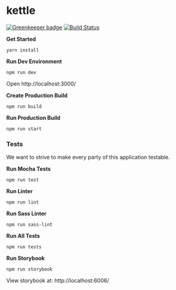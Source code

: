 # kettle

[![Greenkeeper badge](https://badges.greenkeeper.io/error-bruno/kettle.svg)](https://greenkeeper.io/)
[![Build Status](https://semaphoreci.com/api/v1/errorbruno/kettle/branches/greenkeeper-babel-loader-7-0-0/badge.svg)](https://semaphoreci.com/errorbruno/kettle)

**Get Started**
```
yarn install
```

**Run Dev Environment**
```
npm run dev
```

Open http://localhost:3000/

**Create Production Build**
```
npm run build
```

**Run Production Build**
```
npm run start
```

### Tests

We want to strive to make every party of this application testable.

**Run Mocha Tests**
```
npm run test
```

**Run Linter**
```
npm run lint
```

**Run Sass Linter**
```
npm run sass-lint
```

**Run All Tests**
```
npm run tests
```

**Run Storybook**
```
npm run storybook
```

View storybook at: http://localhost:6006/
